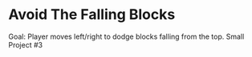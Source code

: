 # Avoid The Falling Blocks
Goal: Player moves left/right to dodge blocks falling from the top. Small Project #3
